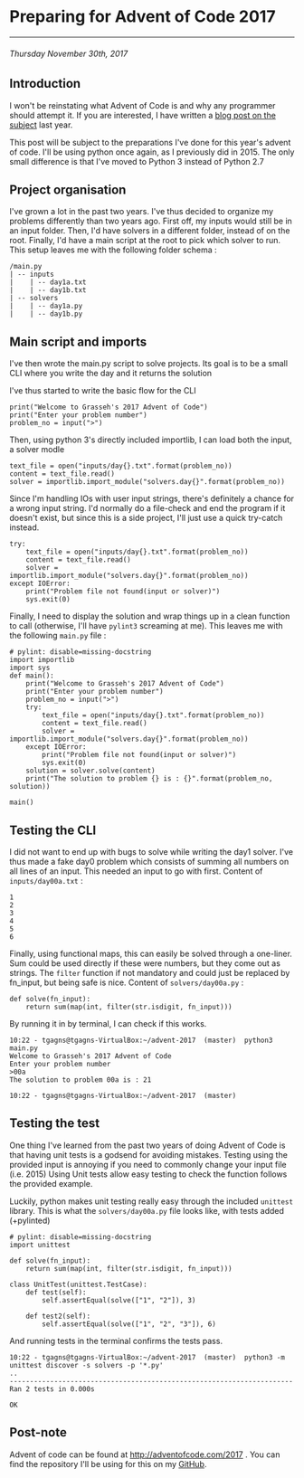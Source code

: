 # Preparing for Advent of Code 2017

------------

###### Thursday November 30th, 2017

## Introduction

I won't be reinstating what Advent of Code is and why any programmer should attempt it.
If you are interested, I have written a [blog post on the subject](/blog/06-Using_Advent_of_Code_as_an_opportunity) last year.

This post will be subject to the preparations I've done for this year's advent of code.
I'll be using python once again, as I previously did in 2015.
The only small difference is that I've moved to Python 3 instead of Python 2.7

## Project organisation

I've grown a lot in the past two years.
I've thus decided to organize my problems differently than two years ago.
First off, my inputs would still be in an input folder.
Then, I'd have solvers in a different folder, instead of on the root.
Finally, I'd have a main script at the root to pick which solver to run.
This setup leaves me with the following folder schema :

```
/main.py
| -- inputs
|    | -- day1a.txt
|    | -- day1b.txt
| -- solvers
|    | -- day1a.py
|    | -- day1b.py
```

## Main script and imports

I've then wrote the main.py script to solve projects.
Its goal is to be a small CLI where you write the day and it returns the solution

I've thus started to write the basic flow for the CLI

```
print("Welcome to Grasseh's 2017 Advent of Code")
print("Enter your problem number")
problem_no = input(">")
```

Then, using python 3's directly included importlib, I can load both the input, a solver modle

```
text_file = open("inputs/day{}.txt".format(problem_no))
content = text_file.read()
solver = importlib.import_module("solvers.day{}".format(problem_no))
```

Since I'm handling IOs with user input strings, there's definitely a chance for a wrong input string.
I'd normally do a file-check and end the program if it doesn't exist, but since this is a side project, I'll just use a quick try-catch instead.

```
try:
    text_file = open("inputs/day{}.txt".format(problem_no))
    content = text_file.read()
    solver = importlib.import_module("solvers.day{}".format(problem_no))
except IOError:
    print("Problem file not found(input or solver)")
    sys.exit(0)
```

Finally, I need to display the solution and wrap things up in a clean function to call (otherwise, I'll have `pylint3` screaming at me).
This leaves me with the following `main.py` file :

```
# pylint: disable=missing-docstring
import importlib
import sys
def main():
    print("Welcome to Grasseh's 2017 Advent of Code")
    print("Enter your problem number")
    problem_no = input(">")
    try:
        text_file = open("inputs/day{}.txt".format(problem_no))
        content = text_file.read()
        solver = importlib.import_module("solvers.day{}".format(problem_no))
    except IOError:
        print("Problem file not found(input or solver)")
        sys.exit(0)
    solution = solver.solve(content)
    print("The solution to problem {} is : {}".format(problem_no, solution))

main()
```

## Testing the CLI

I did not want to end up with bugs to solve while writing the day1 solver.
I've thus made a fake day0 problem which consists of summing all numbers on all lines of an input.
This needed an input to go with first.
Content of `inputs/day00a.txt` :

```
1
2
3
4
5
6
```

Finally, using functional maps, this can easily be solved through a one-liner.
Sum could be used directly if these were numbers, but they come out as strings.
The `filter` function if not mandatory and could just be replaced by fn_input, but being safe is nice.
Content of `solvers/day00a.py` :

```
def solve(fn_input):
    return sum(map(int, filter(str.isdigit, fn_input)))
```

By running it in by terminal, I can check if this works.

```
10:22 - tgagns@tgagns-VirtualBox:~/advent-2017  (master)  python3 main.py
Welcome to Grasseh's 2017 Advent of Code
Enter your problem number
>00a
The solution to problem 00a is : 21

10:22 - tgagns@tgagns-VirtualBox:~/advent-2017  (master)
```

## Testing the test

One thing I've learned from the past two years of doing Advent of Code is that having unit tests is a godsend for avoiding mistakes.
Testing using the provided input is annoying if you need to commonly change your input file (i.e. 2015)
Using Unit tests allow easy testing to check the function follows the provided example.

Luckily, python makes unit testing really easy through the included `unittest` library.
This is what the `solvers/day00a.py` file looks like, with tests added (+pylinted)

```
# pylint: disable=missing-docstring
import unittest

def solve(fn_input):
    return sum(map(int, filter(str.isdigit, fn_input)))

class UnitTest(unittest.TestCase):
    def test(self):
        self.assertEqual(solve(["1", "2"]), 3)

    def test2(self):
        self.assertEqual(solve(["1", "2", "3"]), 6)
```

And running tests in the terminal confirms the tests pass.

```
10:22 - tgagns@tgagns-VirtualBox:~/advent-2017  (master)  python3 -m unittest discover -s solvers -p '*.py'
..
----------------------------------------------------------------------
Ran 2 tests in 0.000s

OK

```

## Post-note

Advent of code can be found at http://adventofcode.com/2017 .
You can find the repository I'll be using for this on my [GitHub](http://www.github.com/grasseh/adventofcode-2017).
